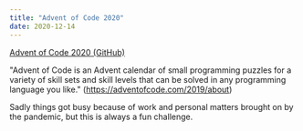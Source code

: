 ```yaml
---
title: "Advent of Code 2020"
date: 2020-12-14
---
```


[Advent of Code 2020 (GitHub)](https://github.com/nmmarzano/advent-of-code-2020)

"Advent of Code is an Advent calendar of small programming puzzles for a variety of skill sets and skill levels that can be solved in any programming language you like." (https://adventofcode.com/2019/about)

Sadly things got busy because of work and personal matters brought on by the pandemic, but this is always a fun challenge.
